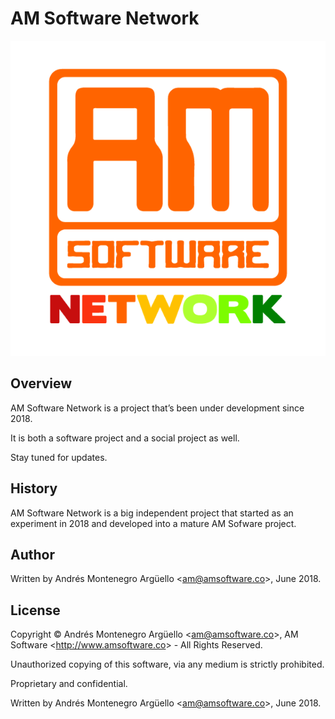 # AM Software Network


![AM Software Network](./img/logo.png "AM Software Network")

## Overview
AM Software Network is a project that’s been under development since 2018.

It is both a software project and a social project as well.

Stay tuned for updates.

## History
AM Software Network is a big independent project that started as an experiment in 2018 and developed into a mature AM Sofware project.

## Author
Written by Andrés Montenegro Argüello <<am@amsoftware.co>>, June 2018.

## License
Copyright © Andrés Montenegro Argüello <<am@amsoftware.co>>, AM Software <<http://www.amsoftware.co>> - All Rights Reserved.

Unauthorized copying of this software, via any medium is strictly prohibited.

Proprietary and confidential.

Written by Andrés Montenegro Argüello <<am@amsoftware.co>>, June 2018.